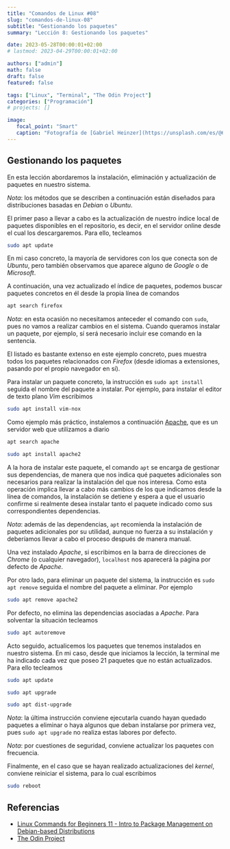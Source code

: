 ```yaml
---
title: "Comandos de Linux #08"
slug: "comandos-de-linux-08"
subtitle: "Gestionando los paquetes"
summary: "Lección 8: Gestionando los paquetes"

date: 2023-05-28T00:00:01+02:00
# lastmod: 2023-04-29T00:00:01+02:00

authors: ["admin"]
math: false
draft: false
featured: false

tags: ["Linux", "Terminal", "The Odin Project"]
categories: ["Programación"]
# projects: []

image:
   focal_point: "Smart"
   caption: "Fotografía de [Gabriel Heinzer](https://unsplash.com/es/@6heinz3r), disponible en [Unsplash](https://unsplash.com/es/fotos/4Mw7nkQDByk)."
---
```


## Gestionando los paquetes

En esta lección abordaremos la instalación, eliminación y actualización de paquetes en nuestro sistema.

*Nota*: los métodos que se describen a continuación están diseñados para distribuciones basadas en *Debian* o *Ubuntu*.

El primer paso a llevar a cabo es la actualización de nuestro índice local de paquetes disponibles en el repositorio, es decir, en el servidor online desde el cual los descargaremos. Para ello, tecleamos

```bash
sudo apt update
```

En mi caso concreto, la mayoría de servidores con los que conecta son de *Ubuntu*, pero también observamos que aparece alguno de *Google* o de *Microsoft*.

A continuación, una vez actualizado el índice de paquetes, podemos buscar paquetes concretos en él desde la propia línea de comandos

```bash
apt search firefox
```

*Nota*: en esta ocasión no necesitamos anteceder el comando con `sudo`, pues no vamos a realizar cambios en el sistema. Cuando queramos instalar un paquete, por ejemplo, sí será necesario incluir ese comando en la sentencia.

El listado es bastante extenso en este ejemplo concreto, pues muestra todos los paquetes relacionados con *Firefox* (desde idiomas a extensiones, pasando por el propio navegador en sí).

Para instalar un paquete concreto, la instrucción es `sudo apt install` seguida el nombre del paquete a instalar. Por ejemplo, para instalar el editor de texto plano *Vim* escribimos

```bash
sudo apt install vim-nox
```

Como ejemplo más práctico, instalemos a continuación [Apache](https://ubuntu.com/server/docs/web-servers-apache), que es un servidor web que utilizamos a diario

```bash
apt search apache
```

```bash
sudo apt install apache2
```

A la hora de instalar este paquete, el comando `apt` se encarga de gestionar sus dependencias, de manera que nos indica qué paquetes adicionales son necesarios para realizar la instalación del que nos interesa. Como esta operación implica llevar a cabo más cambios de los que indicamos desde la línea de comandos, la instalación se detiene y espera a que el usuario confirme si realmente desea instalar tanto el paquete indicado como sus correspondientes dependencias.

*Nota*: además de las dependencias, `apt` recomienda la instalación de paquetes adicionales por su utilidad, aunque no fuerza a su instalación y deberíamos llevar a cabo el proceso después de manera manual.

Una vez instalado *Apache*, si escribimos en la barra de direcciones de *Chrome* (o cualquier navegador), `localhost` nos aparecerá la página por defecto de *Apache*.

Por otro lado, para eliminar un paquete del sistema, la instrucción es `sudo apt remove` seguida el nombre del paquete a eliminar. Por ejemplo

```bash
sudo apt remove apache2
```

Por defecto, no elimina las dependencias asociadas a *Apache*. Para solventar la situación tecleamos

```bash
sudo apt autoremove
```

Acto seguido, actualicemos los paquetes que tenemos instalados en nuestro sistema. En mi caso, desde que iniciamos la lección, la terminal me ha indicado cada vez que poseo 21 paquetes que no están actualizados. Para ello tecleamos

```bash
sudo apt update
```

```bash
sudo apt upgrade
```

```bash
sudo apt dist-upgrade
```

*Nota*: la última instrucción conviene ejecutarla cuando hayan quedado paquetes a eliminar o haya algunos que deban instalarse por primera vez, pues `sudo apt upgrade` no realiza estas labores por defecto.

*Nota*: por cuestiones de seguridad, conviene actualizar los paquetes con frecuencia.

Finalmente, en el caso que se hayan realizado actualizaciones del *kernel*, conviene reiniciar el sistema, para lo cual escribimos

```bash
sudo reboot
```

## Referencias

- [Linux Commands for Beginners 11 - Intro to Package Management on Debian-based Distributions](https://youtu.be/yxc2ntmH9xY)
- [The Odin Project](https://www.theodinproject.com/)
